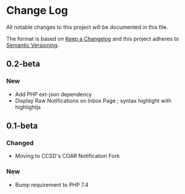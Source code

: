 # Change Log

All notable changes to this project will be documented in this file.

The format is based on [Keep a Changelog](https://keepachangelog.com/en/1.0.0/)
and this project adheres to [Semantic Versioning](https://semver.org/spec/v2.0.0.html).

<!-- 
## Unreleased
### Fixed
### Added
### Changed
### Deprecated
### Removed
### Security
-->

<!-- ## Unreleased -->

## 0.2-beta
### New
- Add PHP ext-json dependency
- Display Raw Notifications on Inbox Page ; syntax highlight with highlightjs

## 0.1-beta
### Changed
- Moving to CCSD's COAR Notification Fork
### New
- Bump requirement to PHP 7.4

